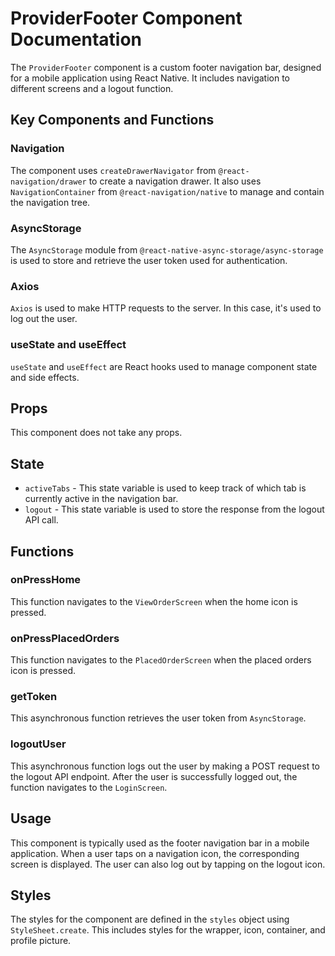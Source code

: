 # ProviderFooter Component Documentation

The `ProviderFooter` component is a custom footer navigation bar, designed for a mobile application using React Native. It includes navigation to different screens and a logout function.

## Key Components and Functions

### Navigation

The component uses `createDrawerNavigator` from `@react-navigation/drawer` to create a navigation drawer. It also uses `NavigationContainer` from `@react-navigation/native` to manage and contain the navigation tree.

### AsyncStorage

The `AsyncStorage` module from `@react-native-async-storage/async-storage` is used to store and retrieve the user token used for authentication.

### Axios

`Axios` is used to make HTTP requests to the server. In this case, it's used to log out the user.

### useState and useEffect

`useState` and `useEffect` are React hooks used to manage component state and side effects.

## Props

This component does not take any props.

## State

- `activeTabs` - This state variable is used to keep track of which tab is currently active in the navigation bar.
- `logout` - This state variable is used to store the response from the logout API call.

## Functions

### onPressHome

This function navigates to the `ViewOrderScreen` when the home icon is pressed.

### onPressPlacedOrders

This function navigates to the `PlacedOrderScreen` when the placed orders icon is pressed.

### getToken

This asynchronous function retrieves the user token from `AsyncStorage`.

### logoutUser

This asynchronous function logs out the user by making a POST request to the logout API endpoint. After the user is successfully logged out, the function navigates to the `LoginScreen`.

## Usage

This component is typically used as the footer navigation bar in a mobile application. When a user taps on a navigation icon, the corresponding screen is displayed. The user can also log out by tapping on the logout icon.

## Styles

The styles for the component are defined in the `styles` object using `StyleSheet.create`. This includes styles for the wrapper, icon, container, and profile picture.
